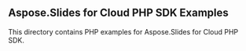 ## Aspose.Slides for Cloud PHP SDK Examples

This directory contains PHP examples for Aspose.Slides for Cloud PHP SDK.
